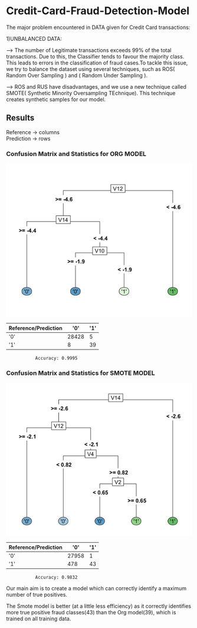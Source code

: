 # Credit-Card-Fraud-Detection-Model

The major problem encountered in DATA given for Credit Card transactions:

1)UNBALANCED DATA:

-->
The number of Legitimate transactions exceeds 99% of the total transactions. Due to this, the Classifier tends to
favour the majority class. This leads to errors in the classification of fraud cases.To tackle this issue, we try
to balance the dataset using several techniques, such as ROS( Random Over Sampling ) and ( Random Under Sampling ).

-->
ROS and RUS have disadvantages, and we use a new technique called SMOTE( Synthetic Minority Oversampling TEchnique).
This technique creates synthetic samples for our model.

## Results
Reference -> columns    
Prediction -> rows

### Confusion Matrix and Statistics for ORG MODEL
![ORG MODEL](./images/OrgCARD.jpg)


| Reference/Prediction | '0'    | '1'    |
|-----------------------|--------|--------|
| '0'                   | 28428  | 5      |
| '1'                   | 8      | 39     |

               Accuracy: 0.9995

### Confusion Matrix and Statistics for SMOTE MODEL
![SMOTE MODEL](./images/SmoteCARD.jpg)

| Reference/Prediction | '0'    | '1'    |
|-----------------------|--------|--------|
| '0'                   | 27958  | 1      |
| '1'                   | 478    | 43     |


                                          
               Accuracy: 0.9832  

Our main aim is to create a model which can correctly identify a maximum number of true positives.

The Smote model is better (at a little less efficiency) as it correctly identifies more true positive fraud classes(43) than the Org model(39), which is trained on all training data.       
 
